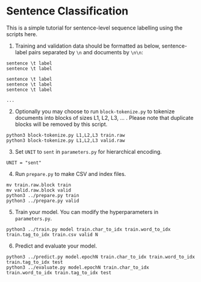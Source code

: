 # Sentence Classification

This is a simple tutorial for sentence-level sequence labelling using the scripts here.

1. Training and validation data should be formatted as below, sentence-label pairs separated by `\n` and documents by `\n\n`:

```
sentence \t label
sentence \t label

sentence \t label
sentence \t label
sentence \t label

...
```

2. Optionally you may choose to run `block-tokenize.py` to tokenize documents into blocks of sizes L1, L2, L3, ... . Please note that duplicate blocks will be removed by this script.

```
python3 block-tokenize.py L1,L2,L3 train.raw
python3 block-tokenize.py L1,L2,L3 valid.raw
```

3. Set `UNIT` to `sent` in `parameters.py` for hierarchical encoding.

```
UNIT = "sent"
```

4. Run `prepare.py` to make CSV and index files.

```
mv train.raw.block train
mv valid.raw.block valid
python3 ../prepare.py train
python3 ../prepare.py valid
```

5. Train your model. You can modify the hyperparameters in `parameters.py`.

```
python3 ../train.py model train.char_to_idx train.word_to_idx train.tag_to_idx train.csv valid N
```

6. Predict and evaluate your model.

```
python3 ../predict.py model.epochN train.char_to_idx train.word_to_idx train.tag_to_idx test
python3 ../evaluate.py model.epochN train.char_to_idx train.word_to_idx train.tag_to_idx test
```
